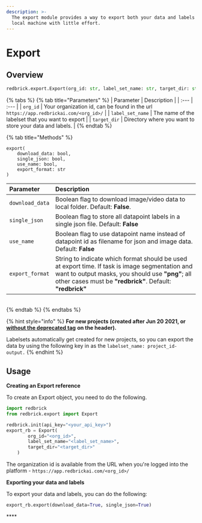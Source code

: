 ```yaml
---
description: >-
  The export module provides a way to export both your data and labels to your
  local machine with little effort.
---
```


# Export

## Overview

```python
redbrick.export.Export(org_id: str, label_set_name: str, target_dir: str)
```

{% tabs %}
{% tab title="Parameters" %}
| Parameter | Description |
| :--- | :--- |
| `org_id` | Your organization id, can be found in the url `https://app.redbrickai.com/<org_id>/` |
| `label_set_name` | The name of the labelset that you want to export |
| `target_dir` | Directory where you want to store your data and labels. |
{% endtab %}

{% tab title="Methods" %}
```
export(
    download_data: bool, 
    single_json: bool, 
    use_name: bool, 
    export_format: str
)
```

| Parameter | Description |
| :--- | :--- |
| `download_data` | Boolean flag to download image/video data to local folder. Default: **False**. |
| `single_json` | Boolean flag to store all datapoint labels in a single json file. Default: **False** |
| `use_name` | Boolean flag to use datapoint name instead of datapoint id as filename for json and image data. Default: **False** |
| `export_format` | String to indicate which format should be used at export time. If task is image segmentation and want to output masks, you should use **"png"**; all other cases must be **"redbrick"**. Default: **"redbrick"**  |

|  |  |
| :--- | :--- |
{% endtab %}
{% endtabs %}

{% hint style="info" %}
**For new projects \(created after Jun 20 2021, or** [**without the deprecated tag**](../product-updates/june-2021.md#datasets-and-labelsets-moved-inside-projects) **on the header\).** 

Labelsets automatically get created for new projects, so you can export the data by using the following key in as the `labelset_name: project_id-output.` 
{% endhint %}

## Usage

**Creating an Export reference**

To create an Export object, you need to do the following.

```python
import redbrick
from redbrick.export import Export

redbrick.init(api_key="<your_api_key>")
export_rb = Export(
        org_id="<org_id>", 
        label_set_name="<label_set_name>", 
        target_dir="<target_dir>"
    )
```

The organization id is available from the URL when you're logged into the platform - `https://app.redbrickai.com/<org_id>/`

**Exporting your data and labels**

To export your data and labels, you can do the following:

```python
export_rb.export(download_data=True, single_json=True)
```

\*\*\*\*

